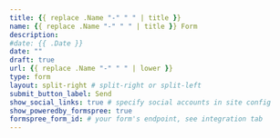 ```yaml
---
title: {{ replace .Name "-" " " | title }}
name: {{ replace .Name "-" " " | title }} Form
description:
#date: {{ .Date }}
date: ""
draft: true
url: {{ replace .Name "-" " " | lower }}
type: form
layout: split-right # split-right or split-left
submit_button_label: Send
show_social_links: true # specify social accounts in site config
show_poweredby_formspree: true
formspree_form_id: # your form's endpoint, see integration tab
---
```

